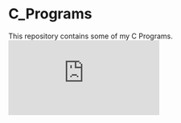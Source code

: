 # C_Programs
This repository contains some of my C Programs.
<embed src="https://github.com/Sreemannarayana15/Programming-in-C/blob/main/Problem-Solving-and-Programming-with-C-12-September-2021-withLabExercises(2).pdf" type="application/pdf">
